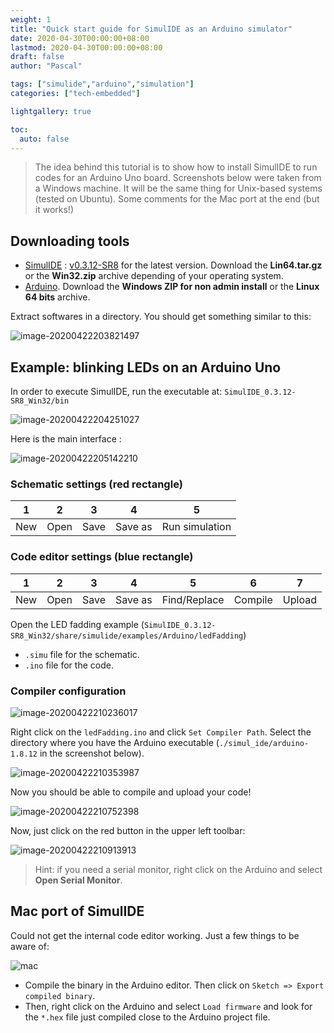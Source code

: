 ```yaml
---
weight: 1
title: "Quick start guide for SimulIDE as an Arduino simulator"
date: 2020-04-30T00:00:00+08:00
lastmod: 2020-04-30T00:00:00+08:00
draft: false
author: "Pascal"

tags: ["simulide","arduino","simulation"]
categories: ["tech-embedded"]

lightgallery: true

toc:
  auto: false
---
```


> The idea behind this tutorial is to show how to install SimulIDE to run codes for an Arduino Uno board. Screenshots below were taken from a Windows machine. It will be the same thing for Unix-based systems (tested on Ubuntu). Some comments for the Mac port at the end (but it works!)

## Downloading tools

- [SimulIDE](https://simulide.blogspot.com/) : [v0.3.12-SR8](https://www.patreon.com/posts/simulide-0-3-12-35657927) for the latest version. Download the **Lin64.tar.gz** or the **Win32.zip** archive depending of your operating system. 
- [Arduino](https://www.arduino.cc/en/Main/Software). Download the **Windows ZIP for non admin install** or the **Linux 64 bits** archive.

Extract softwares in a directory. You should get something similar to this:

![image-20200422203821497](./../../img/simulide-img1.jpg)

## Example: blinking LEDs on an Arduino Uno

In order to execute SimulIDE, run the executable at: `SimulIDE_0.3.12-SR8_Win32/bin`

![image-20200422204251027](../../img/simulide-img2.jpg)

Here is the main interface :

![image-20200422205142210](./../../img/simulide-img3.jpg)

### Schematic settings (red rectangle)

| 1 | 2 | 3 | 4 | 5 |
|---|---|---|---|---|
| New | Open | Save | Save as | Run simulation |

### Code editor settings (blue rectangle)

| 1 | 2 | 3 | 4 | 5 | 6 | 7 |
|---|---|---|---|---|---|---|
| New | Open | Save | Save as | Find/Replace | Compile | Upload |

Open the LED fadding example (`SimulIDE_0.3.12-SR8_Win32/share/simulide/examples/Arduino/ledFadding`)

- `.simu` file for the schematic.
- `.ino` file for the code.

### Compiler configuration

![image-20200422210236017](./../../img/simulide-img4.jpg)

Right click on the `ledFadding.ino` and click `Set Compiler Path`. Select the directory where you have the Arduino executable (`./simul_ide/arduino-1.8.12` in the screenshot below).

![image-20200422210353987](./../../img/simulide-img5.jpg)

Now you should be able to compile and upload your code!

![image-20200422210752398](./../../img/simulide-img6.jpg)

Now, just click on the red button in the upper left toolbar:

![image-20200422210913913](./../../img/simulide-img7.jpg)

> Hint: if you need a serial monitor, right click on the Arduino and select **Open Serial Monitor**.

## Mac port of SimulIDE

Could not get the internal code editor working. Just a few things to be aware of:

![mac](./../../img/simulide-img8.png)

- Compile the binary in the Arduino editor. Then click on `Sketch => Export compiled binary`.
- Then, right click on the Arduino and select `Load firmware` and look for the `*.hex` file just compiled close to the Arduino project file.

